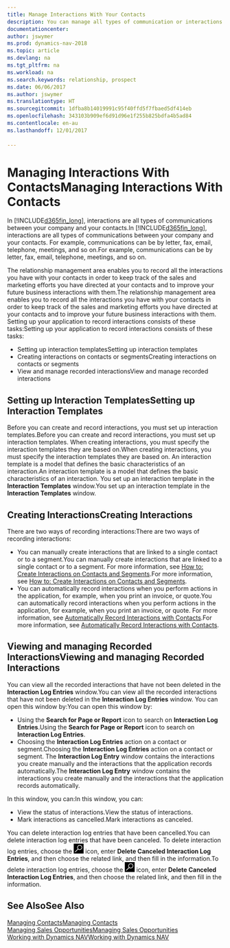 ```yaml
---
title: Manage Interactions With Your Contacts
description: You can manage all types of communication or interactions between your company and your contacts, for example, letters, phone calls, meetings, and so on.
documentationcenter: 
author: jswymer
ms.prod: dynamics-nav-2018
ms.topic: article
ms.devlang: na
ms.tgt_pltfrm: na
ms.workload: na
ms.search.keywords: relationship, prospect
ms.date: 06/06/2017
ms.author: jswymer
ms.translationtype: HT
ms.sourcegitcommit: 1dfba8b14019991c95f40ffd5f7fbaed5df414eb
ms.openlocfilehash: 343103b909ef6d91d96e1f255b825bdfa4b5ad84
ms.contentlocale: en-au
ms.lasthandoff: 12/01/2017

---
```

# <a name="managing-interactions-with-contacts"></a><span data-ttu-id="d2d68-103">Managing Interactions With Contacts</span><span class="sxs-lookup"><span data-stu-id="d2d68-103">Managing Interactions With Contacts</span></span>
<span data-ttu-id="d2d68-104">In [!INCLUDE[d365fin_long](includes/d365fin_long_md.md)], interactions are all types of communications between your company and your contacts.</span><span class="sxs-lookup"><span data-stu-id="d2d68-104">In [!INCLUDE[d365fin_long](includes/d365fin_long_md.md)], interactions are all types of communications between your company and your contacts.</span></span> <span data-ttu-id="d2d68-105">For example, communications can be by letter, fax, email, telephone, meetings, and so on.</span><span class="sxs-lookup"><span data-stu-id="d2d68-105">For example, communications can be by letter, fax, email, telephone, meetings, and so on.</span></span>

<span data-ttu-id="d2d68-106">The relationship management area enables you to record all the interactions you have with your contacts in order to keep track of the sales and marketing efforts you have directed at your contacts and to improve your future business interactions with them.</span><span class="sxs-lookup"><span data-stu-id="d2d68-106">The relationship management area enables you to record all the interactions you have with your contacts in order to keep track of the sales and marketing efforts you have directed at your contacts and to improve your future business interactions with them.</span></span> <span data-ttu-id="d2d68-107">Setting up your application to record interactions consists of these tasks:</span><span class="sxs-lookup"><span data-stu-id="d2d68-107">Setting up your application to record interactions consists of these tasks:</span></span>

* <span data-ttu-id="d2d68-108">Setting up interaction templates</span><span class="sxs-lookup"><span data-stu-id="d2d68-108">Setting up interaction templates</span></span>  
* <span data-ttu-id="d2d68-109">Creating interactions on contacts or segments</span><span class="sxs-lookup"><span data-stu-id="d2d68-109">Creating interactions on contacts or segments</span></span>  
* <span data-ttu-id="d2d68-110">View and manage recorded interactions</span><span class="sxs-lookup"><span data-stu-id="d2d68-110">View and manage recorded interactions</span></span>  

##  <a name="setting-up-interaction-templates"></a><span data-ttu-id="d2d68-111">Setting up Interaction Templates</span><span class="sxs-lookup"><span data-stu-id="d2d68-111">Setting up Interaction Templates</span></span>
<span data-ttu-id="d2d68-112">Before you can create and record interactions, you must set up interaction templates.</span><span class="sxs-lookup"><span data-stu-id="d2d68-112">Before you can create and record interactions, you must set up interaction templates.</span></span> <span data-ttu-id="d2d68-113">When creating interactions, you must specify the interaction templates they are based on.</span><span class="sxs-lookup"><span data-stu-id="d2d68-113">When creating interactions, you must specify the interaction templates they are based on.</span></span> <span data-ttu-id="d2d68-114">An interaction template is a model that defines the basic characteristics of an interaction.</span><span class="sxs-lookup"><span data-stu-id="d2d68-114">An interaction template is a model that defines the basic characteristics of an interaction.</span></span>
<span data-ttu-id="d2d68-115">You set up an interaction template in the **Interaction Templates** window.</span><span class="sxs-lookup"><span data-stu-id="d2d68-115">You set up an interaction template in the **Interaction Templates** window.</span></span>  

## <a name="creating-interactions"></a><span data-ttu-id="d2d68-116">Creating Interactions</span><span class="sxs-lookup"><span data-stu-id="d2d68-116">Creating Interactions</span></span>
<span data-ttu-id="d2d68-117">There are two ways of recording interactions:</span><span class="sxs-lookup"><span data-stu-id="d2d68-117">There are two ways of recording interactions:</span></span>

* <span data-ttu-id="d2d68-118">You can manually create interactions that are linked to a single contact or to a segment.</span><span class="sxs-lookup"><span data-stu-id="d2d68-118">You can manually create interactions that are linked to a single contact or to a segment.</span></span> <span data-ttu-id="d2d68-119">For more information, see [How to: Create Interactions on Contacts and Segments](marketing-how-create-interactions.md).</span><span class="sxs-lookup"><span data-stu-id="d2d68-119">For more information, see [How to: Create Interactions on Contacts and Segments](marketing-how-create-interactions.md).</span></span>  
* <span data-ttu-id="d2d68-120">You can automatically record interactions when you perform actions in the application, for example, when you print an invoice, or quote.</span><span class="sxs-lookup"><span data-stu-id="d2d68-120">You can automatically record interactions when you perform actions in the application, for example, when you print an invoice, or quote.</span></span> <span data-ttu-id="d2d68-121">For more information, see [Automatically Record Interactions with Contacts](marketing-auto-record-interactions.md).</span><span class="sxs-lookup"><span data-stu-id="d2d68-121">For more information, see [Automatically Record Interactions with Contacts](marketing-auto-record-interactions.md).</span></span>

## <a name="viewing-and-managing-recorded-interactions"></a><span data-ttu-id="d2d68-122">Viewing and managing Recorded Interactions</span><span class="sxs-lookup"><span data-stu-id="d2d68-122">Viewing and managing Recorded Interactions</span></span>
<span data-ttu-id="d2d68-123">You can view all the recorded interactions that have not been deleted in the **Interaction Log Entries** window.</span><span class="sxs-lookup"><span data-stu-id="d2d68-123">You can view all the recorded interactions that have not been deleted in the **Interaction Log Entries** window.</span></span> <span data-ttu-id="d2d68-124">You can open this window by:</span><span class="sxs-lookup"><span data-stu-id="d2d68-124">You can open this window by:</span></span>

* <span data-ttu-id="d2d68-125">Using the **Search for Page or Report** icon to search on **Interaction Log Entries**.</span><span class="sxs-lookup"><span data-stu-id="d2d68-125">Using the **Search for Page or Report** icon to search on **Interaction Log Entries**.</span></span>
* <span data-ttu-id="d2d68-126">Choosing the **Interaction Log Entries** action on a contact or segment.</span><span class="sxs-lookup"><span data-stu-id="d2d68-126">Choosing the **Interaction Log Entries** action on a contact or segment.</span></span>
  <span data-ttu-id="d2d68-127">The **Interaction Log Entry** window contains the interactions you create manually and the interactions that the application records automatically.</span><span class="sxs-lookup"><span data-stu-id="d2d68-127">The **Interaction Log Entry** window contains the interactions you create manually and the interactions that the application records automatically.</span></span>

<span data-ttu-id="d2d68-128">In this window, you can:</span><span class="sxs-lookup"><span data-stu-id="d2d68-128">In this window, you can:</span></span>

* <span data-ttu-id="d2d68-129">View the status of interactions.</span><span class="sxs-lookup"><span data-stu-id="d2d68-129">View the status of interactions.</span></span>
* <span data-ttu-id="d2d68-130">Mark interactions as cancelled.</span><span class="sxs-lookup"><span data-stu-id="d2d68-130">Mark interactions as canceled.</span></span>

<span data-ttu-id="d2d68-131">You can delete interaction log entries that have been cancelled.</span><span class="sxs-lookup"><span data-stu-id="d2d68-131">You can delete interaction log entries that have been canceled.</span></span> <span data-ttu-id="d2d68-132">To delete interaction log entries, choose the ![Search for Page or Report](media/ui-search/search_small.png "Search for Page or Report icon") icon, enter **Delete Canceled Interaction Log Entries**, and then choose the related link, and then fill in the information.</span><span class="sxs-lookup"><span data-stu-id="d2d68-132">To delete interaction log entries, choose the ![Search for Page or Report](media/ui-search/search_small.png "Search for Page or Report icon") icon, enter **Delete Canceled Interaction Log Entries**, and then choose the related link, and then fill in the information.</span></span>

## <a name="see-also"></a><span data-ttu-id="d2d68-133">See Also</span><span class="sxs-lookup"><span data-stu-id="d2d68-133">See Also</span></span>
[<span data-ttu-id="d2d68-134">Managing Contacts</span><span class="sxs-lookup"><span data-stu-id="d2d68-134">Managing Contacts</span></span>](marketing-contacts.md)  
[<span data-ttu-id="d2d68-135">Managing Sales Opportunities</span><span class="sxs-lookup"><span data-stu-id="d2d68-135">Managing Sales Opportunities</span></span>](marketing-manage-sales-opportunities.md)  
[<span data-ttu-id="d2d68-136">Working with Dynamics NAV</span><span class="sxs-lookup"><span data-stu-id="d2d68-136">Working with Dynamics NAV</span></span>](ui-work-product.md)  

